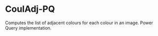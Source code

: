 # CoulAdj-PQ
Computes the list of adjacent colours for each colour in an image. Power Query implementation.
